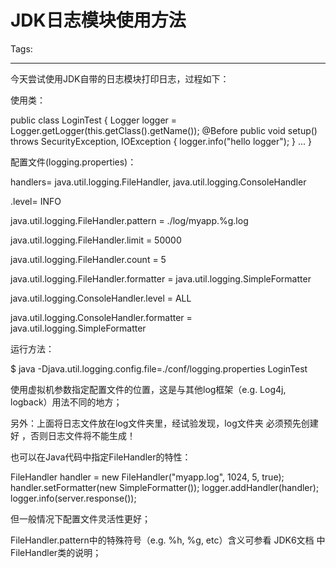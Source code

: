 # JDK日志模块使用方法
Tags: 

------

今天尝试使用JDK自带的日志模块打印日志，过程如下：

使用类：

 public class LoginTest { 
 Logger logger = Logger.getLogger(this.getClass().getName()); 
 @Before 
 public void setup() throws SecurityException, IOException { 
  logger.info("hello logger"); 
 } 
 ... 
} 

 

配置文件(logging.properties)：

 handlers= java.util.logging.FileHandler, java.util.logging.ConsoleHandler 

 .level= INFO 

 

 java.util.logging.FileHandler.pattern = ./log/myapp.%g.log 

 java.util.logging.FileHandler.limit = 50000 

 java.util.logging.FileHandler.count = 5 

 java.util.logging.FileHandler.formatter = java.util.logging.SimpleFormatter 

 

 java.util.logging.ConsoleHandler.level = ALL 

 java.util.logging.ConsoleHandler.formatter = java.util.logging.SimpleFormatter 

 

运行方法：

$ java -Djava.util.logging.config.file=./conf/logging.properties LoginTest 

使用虚拟机参数指定配置文件的位置，这是与其他log框架（e.g. Log4j, logback）用法不同的地方；

另外：上面将日志文件放在log文件夹里，经试验发现，log文件夹 必须预先创建好 ，否则日志文件将不能生成！

 

也可以在Java代码中指定FileHandler的特性：

FileHandler handler = new FileHandler("myapp.log", 1024, 5, true); 
handler.setFormatter(new SimpleFormatter()); 
logger.addHandler(handler); 
logger.info(server.response());

但一般情况下配置文件灵活性更好；

FileHandler.pattern中的特殊符号（e.g. %h, %g, etc）含义可参看 JDK6文档 中FileHandler类的说明；